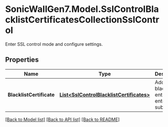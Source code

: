 # SonicWallGen7.Model.SslControlBlacklistCertificatesCollectionSslControl
Enter SSL control mode and configure settings.

## Properties

Name | Type | Description | Notes
------------ | ------------- | ------------- | -------------
**BlacklistCertificate** | [**List&lt;SslControlBlacklistCertificates&gt;**](SslControlBlacklistCertificates.md) | Add/edit blacklist entry and enter to its sub-mode. | [optional] 

[[Back to Model list]](../README.md#documentation-for-models) [[Back to API list]](../README.md#documentation-for-api-endpoints) [[Back to README]](../README.md)

